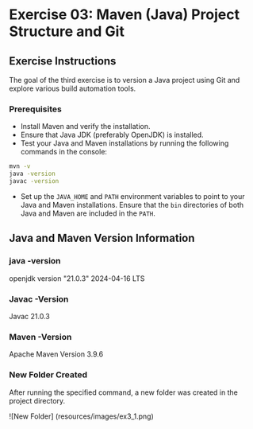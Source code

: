 # Exercise 03: Maven (Java) Project Structure and Git

## Exercise Instructions
The goal of the third exercise is to version a Java project using Git and explore various build automation tools.

### Prerequisites
- Install Maven and verify the installation.
- Ensure that Java JDK (preferably OpenJDK) is installed.
- Test your Java and Maven installations by running the following commands in the console:

```bash
mvn -v
java -version
javac -version
```
- Set up the `JAVA_HOME` and `PATH` environment variables to point to your Java and Maven installations. Ensure that the `bin` directories of both Java and Maven are included in the `PATH`.

## Java and Maven Version Information

### java -version
openjdk version "21.0.3" 2024-04-16 LTS

### Javac -Version
 Javac 21.0.3

### Maven -Version
Apache Maven Version 3.9.6 



### New Folder Created

After running the specified command, a new folder was created in the project directory.

![New Folder] (resources/images/ex3_1.png)
